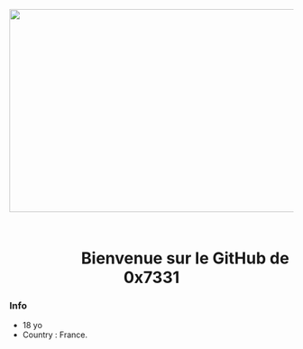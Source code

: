 <p>&nbsp;</p>
<p>&nbsp;</p>
<h2 style="text-align: center;"><strong><img src="https://cdn.discordapp.com/attachments/738422723507650690/741308815659630703/Screen_Shot_2020_02_28_at_9.png" alt="" width="720" height="360" />&nbsp; </strong></h2>
<h1 style="text-align: center;"><strong>&nbsp;&nbsp;&nbsp;&nbsp;&nbsp;&nbsp;&nbsp;&nbsp;&nbsp;&nbsp;&nbsp;&nbsp;&nbsp;&nbsp;&nbsp;&nbsp;&nbsp Bienvenue sur le GitHub de 0x7331</strong></h1>

### Info
- 18 yo
- Country : France.
